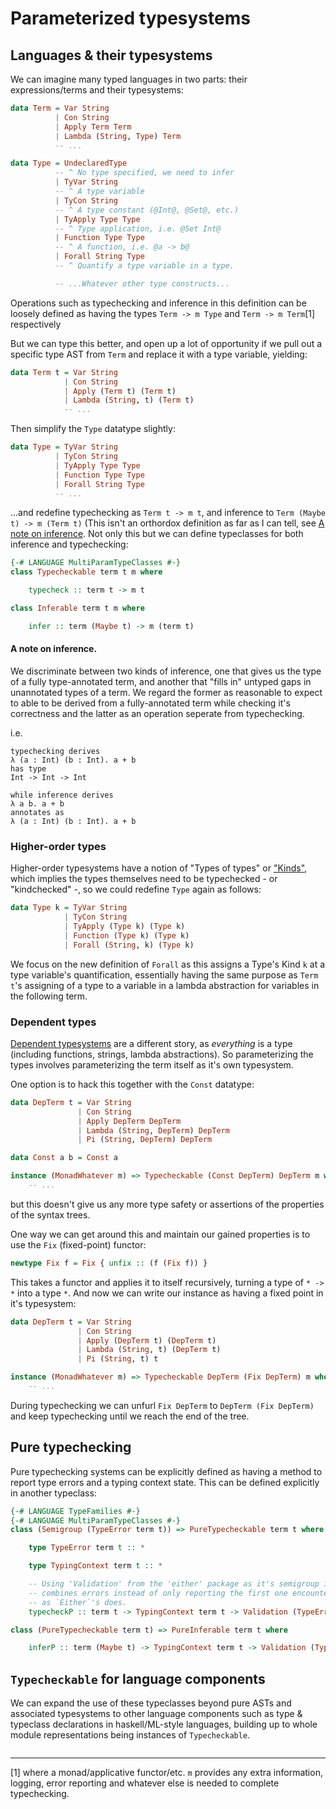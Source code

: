 # Parameterized typesystems

## Languages & their typesystems

We can imagine many typed languages in two parts: their expressions/terms and their typesystems:

```haskell
data Term = Var String
          | Con String
          | Apply Term Term
          | Lambda (String, Type) Term
          -- ...

data Type = UndeclaredType
          -- ^ No type specified, we need to infer
          | TyVar String
          -- ^ A type variable
          | TyCon String
          -- ^ A type constant (@Int@, @Set@, etc.)
          | TyApply Type Type
          -- ^ Type application, i.e. @Set Int@
          | Function Type Type
          -- ^ A function, i.e. @a -> b@
          | Forall String Type
          -- ^ Quantify a type variable in a type.

          -- ...Whatever other type constructs...
```

Operations such as typechecking and inference in this definition can be loosely defined as having the types `Term -> m Type` and `Term -> m Term`[1] respectively

But we can type this better, and open up a lot of opportunity if we pull out a specific type AST from `Term` and replace it with a type variable, yielding:

```haskell
data Term t = Var String
            | Con String
            | Apply (Term t) (Term t)
            | Lambda (String, t) (Term t)
            -- ...
```

Then simplify the `Type` datatype slightly:

```haskell
data Type = TyVar String
          | TyCon String
          | TyApply Type Type
          | Function Type Type
          | Forall String Type
          -- ...
```

...and redefine typechecking as `Term t -> m t`, and inference to `Term (Maybe t) -> m (Term t)` (This isn't an orthordox definition as far as I can tell, see [A note on inference](#a-note-on-inference). Not only this but we can define typeclasses for both inference and typechecking:

```haskell
{-# LANGUAGE MultiParamTypeClasses #-}
class Typecheckable term t m where

    typecheck :: term t -> m t

class Inferable term t m where

    infer :: term (Maybe t) -> m (term t)
```

#### A note on inference.

We discriminate between two kinds of inference, one that gives us the type of a fully type-annotated term, and another that "fills in" untyped gaps in unannotated types of a term. We regard the former as reasonable to expect to able to be derived from a fully-annotated term while checking it's correctness and the latter as an operation seperate from typechecking.

i.e.

```
typechecking derives  
λ (a : Int) (b : Int). a + b
has type
Int -> Int -> Int

while inference derives
λ a b. a + b
annotates as
λ (a : Int) (b : Int). a + b
```

### Higher-order types

Higher-order typesystems have a notion of "Types of types" or ["Kinds"](https://en.wikipedia.org/wiki/Kind_(type_theory)), which implies the types themselves need to be typechecked - or "kindchecked" -, so we could redefine `Type` again as follows:

```haskell
data Type k = TyVar String
            | TyCon String
            | TyApply (Type k) (Type k)
            | Function (Type k) (Type k)
            | Forall (String, k) (Type k)
```

We focus on the new definition of `Forall` as this assigns a Type's Kind `k` at a type variable's quantification, essentially having the same purpose as `Term t`'s assigning of a type to a variable in a lambda abstraction for variables in the following term.

### Dependent types

[Dependent typesystems](https://en.wikipedia.org/wiki/Dependent_type) are a different story, as _everything_ is a type (including functions, strings, lambda abstractions). So parameterizing the types involves parameterizing the term itself as it's own typesystem.

One option is to hack this together with the `Const` datatype:

```haskell
data DepTerm t = Var String
               | Con String
               | Apply DepTerm DepTerm
               | Lambda (String, DepTerm) DepTerm
               | Pi (String, DepTerm) DepTerm

data Const a b = Const a

instance (MonadWhatever m) => Typecheckable (Const DepTerm) DepTerm m where
    -- ...  
```

but this doesn't give us any more type safety or assertions of the properties of the syntax trees.

One way we can get around this and maintain our gained properties is to use the `Fix` (fixed-point) functor:

```haskell
newtype Fix f = Fix { unfix :: (f (Fix f)) }
```

This takes a functor and applies it to itself recursively, turning a type of `* -> *` into a type `*`. And now we can write our instance as having a fixed point in it's typesystem:

```haskell
data DepTerm t = Var String
               | Con String
               | Apply (DepTerm t) (DepTerm t)
               | Lambda (String, t) (DepTerm t)
               | Pi (String, t) t

instance (MonadWhatever m) => Typecheckable DepTerm (Fix DepTerm) m where
    -- ...
```

During typechecking we can unfurl `Fix DepTerm` to `DepTerm (Fix DepTerm)` and keep typechecking until we reach the end of the tree.

## Pure typechecking

Pure typechecking systems can be explicitly defined as having a method to report type errors and a typing context state. This can be defined explicitly in another typeclass:

```haskell
{-# LANGUAGE TypeFamilies #-}
{-# LANGUAGE MultiParamTypeClasses #-}
class (Semigroup (TypeError term t)) => PureTypecheckable term t where

    type TypeError term t :: *

    type TypingContext term t :: *

    -- Using 'Validation' from the 'either' package as it's semigroup instance
    -- combines errors instead of only reporting the first one encountered
    -- as `Either`'s does.
    typecheckP :: term t -> TypingContext term t -> Validation (TypeError term t) (t, TypingContext term t)

class (PureTypecheckable term t) => PureInferable term t where

    inferP :: term (Maybe t) -> TypingContext term t -> Validation (TypeError term t) (term t, TypingContext term t)
```

## `Typecheckable` for language components

We can expand the use of these typeclasses beyond pure ASTs and associated typesystems to other language components such as type & typeclass declarations in haskell/ML-style languages, building up to whole module representations being instances of `Typecheckable`.

```haskell
```

***

[1] where a monad/applicative functor/etc. `m` provides any extra information, logging, error reporting and whatever else is needed to complete typechecking.
